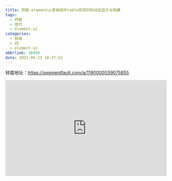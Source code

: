 ```yaml
---
title: 转载-elementui表格组件table实现列的动态显示与隐藏
tags:
  - 转载
  - 技巧
  - element-ui
categories:
  - 前端
  - UI
  - element-ui
abbrlink: 26920
date: 2021-09-23 10:37:52
---
```


转载地址：<https://segmentfault.com/a/1190000039075855>

<iframe height="300" style="width: 100%;" scrolling="no" title="element-ui table表格组件设置展示列的显示与隐藏" src="https://codepen.io/JingW/embed/ExXpeGR?default-tab=html%2Cresult" frameborder="no" loading="lazy" allowtransparency="true" allowfullscreen="true">
  See the Pen <a href="https://codepen.io/JingW/pen/ExXpeGR">
  element-ui table表格组件设置展示列的显示与隐藏</a> by JingW (<a href="https://codepen.io/JingW">@JingW</a>)
  on <a href="https://codepen.io">CodePen</a>.
</iframe>
